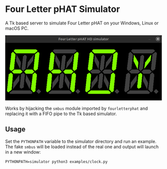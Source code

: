 # Four Letter pHAT Simulator

A Tk based server to simulate Four Letter pHAT on your Windows, Linux or macOS PC.

![Example running in Four Letter pHAT simulator](simulator.gif)

Works by hijacking the `smbus` module imported by `fourletterphat` and replacing it with a FIFO pipe to the Tk based simulator.

## Usage

Set the `PYTHONPATH` variable to the simulator directory and run an example. The fake `smbus` will be loaded instead of the real one and output will launch in a new window:

```
PYTHONPATH=simulator python3 examples/clock.py
```
